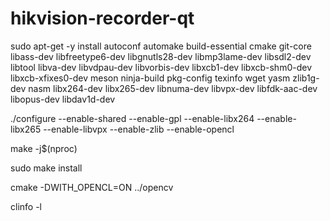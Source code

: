 # hikvision-recorder-qt

 sudo apt-get -y install autoconf automake build-essential cmake git-core libass-dev libfreetype6-dev libgnutls28-dev libmp3lame-dev libsdl2-dev libtool libva-dev libvdpau-dev libvorbis-dev libxcb1-dev libxcb-shm0-dev libxcb-xfixes0-dev meson ninja-build pkg-config texinfo wget yasm zlib1g-dev nasm libx264-dev libx265-dev libnuma-dev libvpx-dev libfdk-aac-dev libopus-dev libdav1d-dev

 ./configure --enable-shared --enable-gpl --enable-libx264 --enable-libx265 --enable-libvpx --enable-zlib --enable-opencl

 make -j$(nproc)

 sudo make install

 cmake -DWITH_OPENCL=ON ../opencv
 
 clinfo -l
